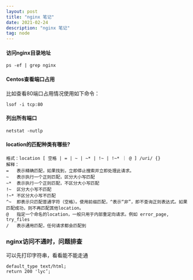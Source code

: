 ```yaml
---
layout: post
title: "nginx 笔记"
date: 2021-02-24
description: "nginx 笔记"
tag: node
---
```


#### 访问nginx目录地址

    ps -ef | grep nginx

#### Centos查看端口占用

比如查看80端口占用情况使用如下命令：

    lsof -i tcp:80

#### 列出所有端口

    netstat -nutlp

#### location的匹配种类有哪些?

    格式：location [ 空格 | = | ~ | ~* | !~ | !~* ｜ @ ] /uri/ {}
    解释：
    =   表示精确匹配，如果找到，立即停止搜索并立即处理此请求。
    ~   表示执行一个正则匹配，区分大小写匹配
    ~*  表示执行一个正则匹配，不区分大小写匹配
    !~  区分大小写不匹配
    !~* 不区分大小写不匹配
    ^~  即表示只匹配普通字符（空格）。使用前缀匹配，^表示“非”，即不查询正则表达式。如果匹配成功，则不再匹配其他location。
    @   指定一个命名的location，一般只用于内部重定向请求。例如 error_page, try_files
    /   表示通用匹配，任何请求都会匹配到

### nginx访问不通时，问题排查

可以先打印字符串，看看能不能走通

    default_type text/html;
    return 200 'lyc’;
